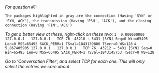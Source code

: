 *For question #1:*

`The packages highlighted in gray are the connection (Having 'SYN' or 'SYN, ACK'),`
`the transmission (Having 'PSH', 'ACK'), and the closing connection (Having 'FIN','ACK')`

*To get a better view at these, right-click on these two:*
`1	0.000000000	127.0.0.1	127.0.0.1	TCP	76	43210 → 5431 [SYN] Seq=0 Win=65495 Len=0 MSS=65495 SACK_PERM=1 TSval=1843139886 TSecr=0 WS=128`
`4	5.867405905	127.0.0.1	127.0.0.1	TCP	76	43212 → 5431 [SYN] Seq=0 Win=65495 Len=0 MSS=65495 SACK_PERM=1 TSval=1843145753 TSecr=0 WS=128`

*Go to 'Conversation Filter', and select TCP for each one. This will only select the entries we care about.*
